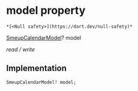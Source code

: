 


# model property




    *[<Null safety>](https://dart.dev/null-safety)*


[SmeupCalendarModel](../../smeup_models_widgets_smeup_calendar_model/SmeupCalendarModel-class.md)? model
  
_read / write_






## Implementation

```dart
SmeupCalendarModel? model;


```







